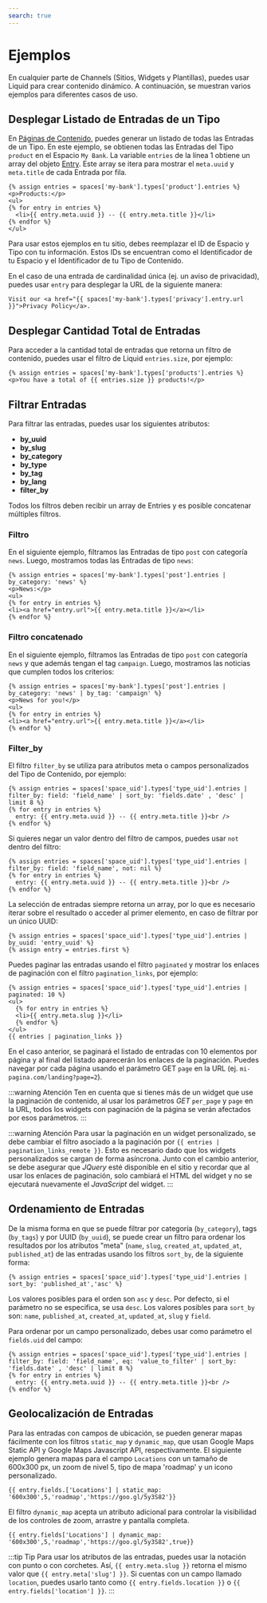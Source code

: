 ```yaml
---
search: true
---
```


# Ejemplos

En cualquier parte de Channels (Sitios, Widgets y Plantillas), puedes usar Liquid para crear contenido dinámico. A continuación, se muestran varios ejemplos para diferentes casos de uso.

## Desplegar Listado de Entradas de un Tipo

En [Páginas de Contenido](/es/platform/channels/pages#pagina-de-contenido), puedes generar un listado de todas las Entradas de un Tipo. En este ejemplo, se obtienen todas las Entradas del Tipo `product` en el Espacio `My Bank`. La variable `entries` de la línea 1 obtiene un array del objeto [Entry](/es/platform/channels/liquid-markup/objects#entrada). Este array se itera para mostrar el `meta.uuid` y `meta.title` de cada Entrada por fila. 

```liquid
{% assign entries = spaces['my-bank'].types['product'].entries %}
<p>Products:</p>
<ul>
{% for entry in entries %}
  <li>{{ entry.meta.uuid }} -- {{ entry.meta.title }}</li>
{% endfor %}
</ul>
```

Para usar estos ejemplos en tu sitio, debes reemplazar el ID de Espacio y Tipo con tu información. Estos IDs se encuentran como el Identificador de tu Espacio y el Identificador de tu Tipo de Contenido.
 
En el caso de una entrada de cardinalidad única (ej. un aviso de privacidad), puedes usar `entry` para desplegar la URL de la siguiente manera:

```liquid
Visit our <a href="{{ spaces['my-bank'].types['privacy'].entry.url }}">Privacy Policy</a>.
```

## Desplegar Cantidad Total de Entradas

Para acceder a la cantidad total de entradas que retorna un filtro de contenido, puedes usar el filtro de Liquid `entries.size`, por ejemplo:

```liquid
{% assign entries = spaces['my-bank'].types['products'].entries %}
<p>You have a total of {{ entries.size }} products!</p>
```

## Filtrar Entradas

Para filtrar las entradas, puedes usar los siguientes atributos:
  - **by_uuid**
  - **by_slug**
  - **by_category**
  - **by_type**
  - **by_tag**
  - **by_lang**
  - **filter_by**

Todos los filtros deben recibir un array de Entries y es posible concatenar múltiples filtros. 

### Filtro

En el siguiente ejemplo, filtramos las Entradas de tipo `post` con categoría `news`. Luego, mostramos todas las Entradas de tipo `news`:

```liquid
{% assign entries = spaces['my-bank'].types['post'].entries | by_category: 'news' %}
<p>News:</p>
<ul>
{% for entry in entries %}
<li><a href="entry.url">{{ entry.meta.title }}</a></li>
{% endfor %}    
```

### Filtro concatenado

En el siguiente ejemplo, filtramos las Entradas de tipo `post` con categoría `news` y que además tengan el tag `campaign`. Luego, mostramos las noticias que cumplen todos los criterios:

```liquid
{% assign entries = spaces['my-bank'].types['post'].entries | by_category: 'news' | by_tag: 'campaign' %}
<p>News for you!</p>
<ul>
{% for entry in entries %}
<li><a href="entry.url">{{ entry.meta.title }}</a></li>
{% endfor %}    
```

### Filter_by

El filtro `filter_by` se utiliza para atributos meta o campos personalizados del Tipo de Contenido, por ejemplo:

```liquid
{% assign entries = spaces['space_uid'].types['type_uid'].entries | filter_by: field: 'field_name' | sort_by: 'fields.date' , 'desc' | limit 8 %}
{% for entry in entries %}
  entry: {{ entry.meta.uuid }} -- {{ entry.meta.title }}<br />
{% endfor %}
```

Si quieres negar un valor dentro del filtro de campos, puedes usar `not` dentro del filtro:

```liquid
{% assign entries = spaces['space_uid'].types['type_uid'].entries | filter_by: field: 'field_name', not: nil %}
{% for entry in entries %}
  entry: {{ entry.meta.uuid }} -- {{ entry.meta.title }}<br />
{% endfor %}
```

La selección de entradas siempre retorna un array, por lo que es necesario iterar sobre el resultado o acceder al primer elemento, en caso de filtrar por un único UUID:

```liquid
{% assign entries = spaces['space_uid'].types['type_uid'].entries | by_uuid: 'entry_uuid' %}
{% assign entry = entries.first %}
```

Puedes paginar las entradas usando el filtro `paginated` y mostrar los enlaces de paginación con el filtro `pagination_links`, por ejemplo:

```liquid
{% assign entries = spaces['space_uid'].types['type_uid'].entries | paginated: 10 %}
<ul>
  {% for entry in entries %}
  <li>{{ entry.meta.slug }}</li>
  {% endfor %}
</ul>
{{ entries | pagination_links }}
```

En el caso anterior, se paginará el listado de entradas con 10 elementos por página y al final del listado aparecerán los enlaces de la paginación. Puedes navegar por cada página usando el parámetro GET `page` en la URL (ej. `mi-pagina.com/landing?page=2`).

:::warning Atención
Ten en cuenta que si tienes más de un widget que use la paginación de contenido, al usar los parámetros _GET_ `per_page` y `page` en la URL, todos los widgets con paginación de la página se verán afectados por esos parámetros.
:::

:::warning Atención
Para usar la paginación en un widget personalizado, se debe cambiar el filtro asociado a la paginación por <span v-pre>`{{ entries | pagination_links_remote }}`</span>. Esto es necesario dado que los widgets personalizados se cargan de forma asíncrona. Junto con el cambio anterior, se debe asegurar que _JQuery_ esté disponible en el sitio y recordar que al usar los enlaces de paginación, solo cambiará el HTML del widget y no se ejecutará nuevamente el _JavaScript_ del widget.
:::

## Ordenamiento de Entradas

De la misma forma en que se puede filtrar por categoría (`by_category`), tags (`by_tags`) y por UUID (`by_uuid`), se puede crear un filtro para ordenar los resultados por los atributos "meta" (`name`, `slug`, `created_at`, `updated_at`, `published_at`) de las entradas usando los filtros `sort_by`, de la siguiente forma:

```liquid
{% assign entries = spaces['space_uid'].types['type_uid'].entries | sort_by: 'published_at','asc' %}
```

Los valores posibles para el orden son `asc` y `desc`. Por defecto, si el parámetro no se especifica, se usa `desc`.
Los valores posibles para `sort_by` son: `name`, `published_at`, `created_at`, `updated_at`, `slug` y `field`.

Para ordenar por un campo personalizado, debes usar como parámetro el `fields.uid` del campo:

```liquid
{% assign entries = spaces['space_uid'].types['type_uid'].entries | filter_by: field: 'field_name', eq: 'value_to_filter' | sort_by: 'fields.date' , 'desc' | limit 8 %}
{% for entry in entries %}
  entry: {{ entry.meta.uuid }} -- {{ entry.meta.title }}<br />
{% endfor %}
```

## Geolocalización de Entradas

Para las entradas con campos de ubicación, se pueden generar mapas fácilmente con los filtros `static_map` y `dynamic_map`, que usan Google Maps Static API y Google Maps Javascript API, respectivamente. El siguiente ejemplo genera mapas para el campo `Locations` con un tamaño de 600x300 px, un zoom de nivel 5, tipo de mapa 'roadmap' y un icono personalizado.

```liquid
{{ entry.fields.['Locations'] | static_map: '600x300',5,'roadmap','https://goo.gl/5y3S82'}}
```

El filtro `dynamic_map` acepta un atributo adicional para controlar la visibilidad de los controles de zoom, arrastre y pantalla completa.

```liquid
{{ entry.fields['Locations'] | dynamic_map: '600x300',5,'roadmap','https://goo.gl/5y3S82',true}}
```

:::tip Tip
Para usar los atributos de las entradas, puedes usar la notación con punto o con corchetes. Así, <span v-pre>`{{ entry.meta.slug }}`</span> retorna el mismo valor que <span v-pre>`{{ entry.meta['slug'] }}`</span>. Si cuentas con un campo llamado `location`, puedes usarlo tanto como <span v-pre>`{{ entry.fields.location }}`</span> o <span v-pre>`{{ entry.fields['location'] }}`</span>.
:::

